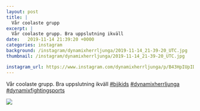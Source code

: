 ```yaml
---
layout: post
title: |
  Vår coolaste grupp
excerpt: |
  Vår coolaste grupp. Bra uppslutning ikväll   
date:   2019-11-14 21:39:20 +0000
categories: instagram
background: /instagram/dynamixherrljunga/2019-11-14_21-39-20_UTC.jpg
thumbnail: /instagram/dynamixherrljunga/2019-11-14_21-39-20_UTC.jpg

instagram_url: https://www.instagram.com/dynamixherrljunga/p/B43HpIUpIDB
---
```

Vår coolaste grupp. Bra uppslutning ikväll [#bjjkids](https://www.instagram.com/explore/tags/bjjkids/) [#dynamixherrljunga](https://www.instagram.com/explore/tags/dynamixherrljunga/) [#dynamixfightingsports](https://www.instagram.com/explore/tags/dynamixfightingsports/)



<img src='{{ site.baseurl }}/instagram/dynamixherrljunga/2019-11-14_21-39-20_UTC.jpg' class='img-fluid' />
